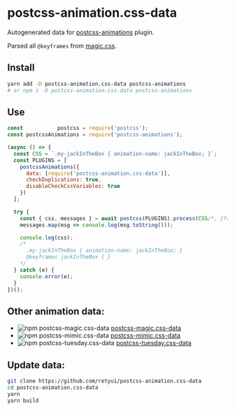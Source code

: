 # postcss-animation.css-data

Autogenerated data for [postcss-animations](https://github.com/retyui/postcss-animations) plugin.

Parsed all `@keyframes` from [magic.css](https://minimamente.com/example/magic_animations/).

## Install

```bash
yarn add -D postcss-animation.css-data postcss-animations
# or npm i -D postcss-animation.css-data postcss-animations
```

## Use

```js
const           postcss = require('postcss');
const postcssAnimations = require('postcss-animations');

(async () => {
  const CSS = `.my-jackInTheBox { animation-name: jackInTheBox; }`;
  const PLUGINS = [
    postcssAnimations({
      data: [require('postcss-animation.css-data')],
      checkDuplications: true,
      disableCheckCssVariables: true
    })
  ];

  try {
    const { css, messages } = await postcss(PLUGINS).process(CSS/*, {from,to}*/);
    messages.map(msg => console.log(msg.toString()));

    console.log(css);
    /*
      .my-jackInTheBox { animation-name: jackInTheBox; }
      @keyframes jackInTheBox { }
    */
  } catch (e) {
    console.error(e);
  }
})();
```

## Other animation data:

* ![npm postcss-magic.css-data](https://img.shields.io/npm/dm/postcss-magic.css-data.svg) [postcss-magic.css-data](https://github.com/retyui/postcss-magic.css-data)
* ![npm postcss-mimic.css-data](https://img.shields.io/npm/dm/postcss-mimic.css-data.svg) [postcss-mimic.css-data](https://github.com/retyui/postcss-mimic.css-data)
* ![npm postcss-tuesday.css-data](https://img.shields.io/npm/dm/postcss-tuesday.css-data.svg) [postcss-tuesday.css-data](https://github.com/retyui/postcss-tuesday.css-data)

## Update data:

```bash
git clone https://github.com/retyui/postcss-animation.css-data
cd postcss-animation.css-data
yarn
yarn build
```